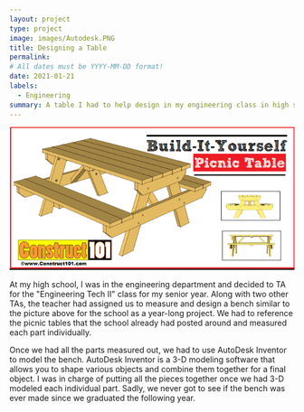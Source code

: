 ```yaml
---
layout: project
type: project
image: images/Autodesk.PNG
title: Designing a Table
permalink: 
# All dates must be YYYY-MM-DD format!
date: 2021-01-21
labels:
  - Engineering
summary: A table I had to help design in my engineering class in high school.
---
```


<img class="ui medium right floated rounded image" src="../images/Table.PNG">

At my high school, I was in the engineering department and decided to TA for the "Engineering Tech II" class for my senior year. Along with two other TAs, the teacher had assigned us to measure and design a bench similar to the picture above for the school as a year-long project. We had to reference the picnic tables that the school already had posted around and measured each part individually.

Once we had all the parts measured out, we had to use AutoDesk Inventor to model the bench. AutoDesk Inventor is a 3-D modeling software that allows you to shape various objects and combine them together for a final object. I was in charge of putting all the pieces together once we had 3-D modeled each individual part. Sadly, we never got to see if the bench was ever made since we graduated the following year.





